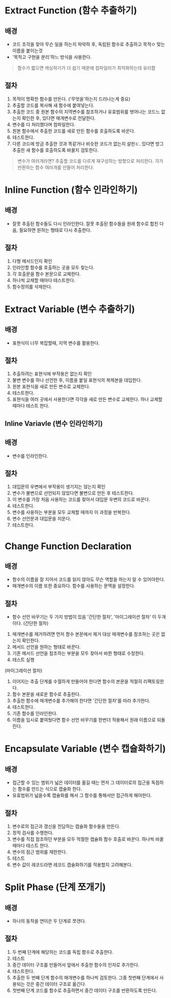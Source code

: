 # Extract Function (함수 추출하기)
## 배경
- 코드 조각을 찾아 무슨 일을 하는지 파악하 후, 독립된 함수로 추출하고 목적ㅇ 맞는 이름을 붙이는것
- '목적고 구현을 분리'하느 방식을 사용한다. 

> 함수가 짧으면 캐싱하기가 더 쉽기 때문에 컴파일러가 최적화하는데 유리함

## 절차
1. 목적이 명확한 함수를 만든다. ('무엇을'하는지 드러나는게 중요)
2. 추출할 코드를 복사해 새 함수에 붙여넣는다.
3. 추출한 코드 중 원본 함수의 지역변수를 참조하거나 유효범위를 벗어나는 코드느 없는지 확인한 후, 있다면 매개변수로 전달한다. 
4. 변수를 다 처리했다며 컴파일한다.
5. 원본 함수에서 추출한 코드를 새로 만든 함수를 호출하도록 바꾼다.
6. 테스트한다.
7. 다른 코드에 방금 추출한 것과 똑같거나 비슷한 코드가 없는지 살핀ㄷ. 있다면 방그 추출한 새 함수를 호출하도록 바꿀지 검토한다.

> 변수가 여러개라면? 
> 추출할 코드를 다르게 재구성하는 방향으로 처리한다. 각가 반환하는 함수 여러개를 만들어 처리한다.

# Inline Function (함수 인라인하기)
## 배경
- 잘못 추출된 함수들도 다시 인라인한다. 잘못 추출된 함수들을 원래 함수로 합친 다음, 필요하면 원하는 형태로 다시 추출한다.

## 절차
1. 다형 메서드인지 확인
2. 인라인할 함수를 호출하는 곳을 모두 찾는다.
3. 각 호출문을 함수 본문으로 교체한다.
4. 하나씩 교체할 때마다 테스트한다.
5. 함수정의를 삭제한다.

# Extract Variable (변수 추출하기)
## 배경
- 표현식이 너무 복잡할때, 지역 변수를 활용한다. 
## 절차
1. 추출하려는 표현식에 부작용은 없는지 확인
2. 불변 변수를 하나 선언한 후, 이름을 붙일 표현식의 복제본을 대입한다.
3. 원본 표현식을 새로 만든 변수로 교체한다.
4. 테스트한다.
5. 표현식을 여러 곳에서 사용한다면 각각을 새로 만든 변수로 교체한다. 하나 교체할 때마다 테스트 한다.

## Inline Variavle (변수 인라인하기)
## 배경 
- 변수를 인라인한다.
## 절차
1. 대입문의 우변에서 부작용이 생기지는 않는지 확인
2. 변수가 불변으로 선언되지 않았다면 불변으로 만든 후 테스트한다.
3. 이 변수를 가장 처음 사용하는 코드를 찾아서 대입문 우변의 코드로 바꾼다.
4. 테스트한다.
5. 변수를 사용하는 부분을 모두 교체할 때까지 이 과정을 반복한다.
6. 변수 선언문과 대입문을 지운다.
7. 테스트한다. 

# Change Function Declaration

## 배경
- 함수의 이름을 잘 지어서 코드를 읽지 않아도 무슨 역할을 하는지 알  수 있어야한다.
- 매개변수의 이름 또한 중요하다. 함수를 사용하는 문맥을 설정한다. 

## 절차
- 함수 선언 바꾸기는 두 가지 방법이 있음 '간단한 절차', '마이그레이션 절차' 이 두개 이다. 
(간단한 절차)
1. 매개변수를 제거하려면 먼저 함수 본문에서 제거 대상 매개변수를 참조하는 곳은 없는지 확인한다.
2. 메서드 선언을 원하는 형태로 바꾼다.
3. 기존 메서드 선언을 참조하는 부분을 모두 찾아서 바뀐 형태로 수정한다.
4. 테스트 실행

(마이그레이션 절차)
1. 이어지는 추출 단계를 수월하게 만들어야 한다면 함수의 본문을 적절히 리팩토링한다.
2. 함수 본문을 새로운 함수로 추출한다.
3. 추출한 함수에 매개변수를 추가해야 한다면 '간단한 절차'를 따라 추가한다.
4. 테스트한다.
5. 기존 함수를 인라인한다.
6. 이름을 임시로 붙여뒀다면 함수 선언 바꾸기를 한번더 적용해서 원래 이름으로 되돌린다.


# Encapsulate Variable (변수 캡슐화하기)

## 배경 
- 접근할 수 있는 범위가 넓은 데이터를 옮길 때는 먼저 그 데이터로의 접근을 독점하는 함수를 만드는 식으로 캡슐화 한다.
- 유효범위가 넓을수록 캡슐화를 해서 그 함수를 통해서만 접근하게 해야한다.

## 절차
1. 변수로의 접근과 갱신을 전담하는 캡슐화 함수들을 만든다.
2. 정적 검사를 수행한다.
3. 변수를 직접 참조하던 부분을 모두 적절한 캡슐화 함수 호출로 바꾼다. 하나씩 바꿀 때마다 테스트 한다.
4. 변수의 점근 범위를 제한한다. 
5. 테스트
6. 변수 값이 레코드라면 레코드 캡슐화하기를 적용할지 고려해본다.

# Split Phase (단계 쪼개기)

## 배경
- 하나의 동작을 연이은 두 단계로 쪼갠다. 

## 절차
1. 두 번째 단계에 해당하는 코드를 독립 함수로 추출한다.
2. 테스트
3. 중간 데이터 구조를 만들어서 앞에서 추출한 함수의 인자로 추가한다.
4. 테스트한다.
5. 추출한 두 번째 단계 함수의 매개변수를 하나씩 검토한다. 그중 첫번째 단계에서 사용되는 것은 중간 데이터 구조로 옮긴다.
6. 첫번째 단계 코드를 함수로 추출하면서 중간 데이터 구조를 반환하도록 만든다.

